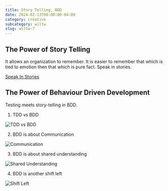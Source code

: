 ```yaml
---
title: Story Telling, BDD
date: 2024-02-13T00:00:00-04:00
category: creative
subcategory: wiltw
slug: wiltw-7
---
```


## The Power of Story Telling

It allows an organization to remember.
It is easier to remember that which is tied to emotion then that which is pure fact.
Speak in stories.

[Speak In Stories](https://boz.com/articles/speak-in-stories)

## The Power of Behaviour Driven Development

Testing meets story-telling in BDD.

1. TDD vs BDD

![TDD vs BDD](/images/BDD1.png)

2. BDD is about Communication

![Communication](/images/BDD2.png)

3. BDD is about shared understanding

![Shared Understanding](/images/BDD3.png)

4. BDD is another shift left

![Shift Left](/images/BDD4.png)
